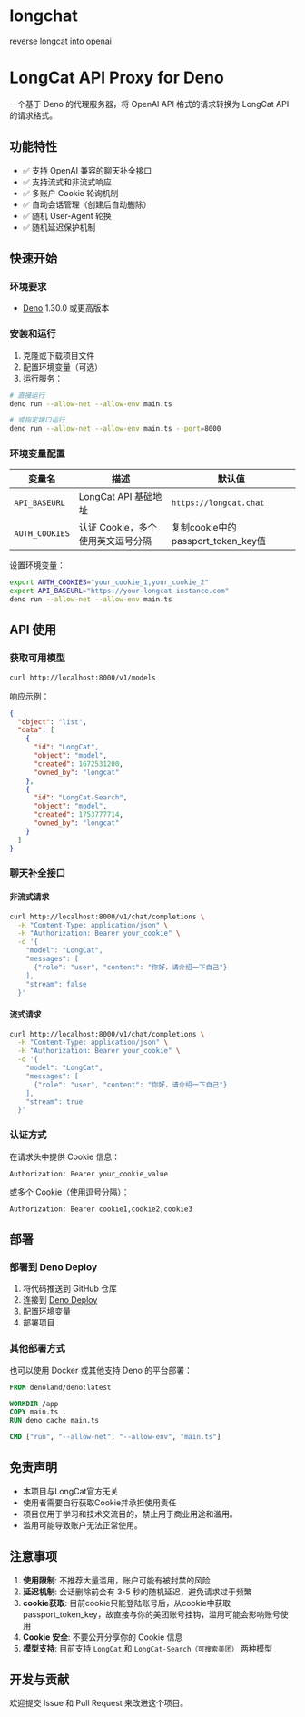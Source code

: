 # longchat
reverse longcat into openai
# LongCat API Proxy for Deno

一个基于 Deno 的代理服务器，将 OpenAI API 格式的请求转换为 LongCat API 的请求格式。

## 功能特性

- ✅ 支持 OpenAI 兼容的聊天补全接口
- ✅ 支持流式和非流式响应
- ✅ 多账户 Cookie 轮询机制
- ✅ 自动会话管理（创建后自动删除）
- ✅ 随机 User-Agent 轮换
- ✅ 随机延迟保护机制

## 快速开始

### 环境要求

- [Deno](https://deno.com/) 1.30.0 或更高版本

### 安装和运行

1. 克隆或下载项目文件
2. 配置环境变量（可选）
3. 运行服务：

```bash
# 直接运行
deno run --allow-net --allow-env main.ts

# 或指定端口运行
deno run --allow-net --allow-env main.ts --port=8000
```

### 环境变量配置

| 变量名 | 描述 | 默认值 |
|--------|------|--------|
| `API_BASEURL` | LongCat API 基础地址 | `https://longcat.chat` |
| `AUTH_COOKIES` | 认证 Cookie，多个使用英文逗号分隔 |复制cookie中的passport_token_key值 |

设置环境变量：

```bash
export AUTH_COOKIES="your_cookie_1,your_cookie_2"
export API_BASEURL="https://your-longcat-instance.com"
deno run --allow-net --allow-env main.ts
```

## API 使用

### 获取可用模型

```bash
curl http://localhost:8000/v1/models
```

响应示例：
```json
{
  "object": "list",
  "data": [
    {
      "id": "LongCat",
      "object": "model",
      "created": 1672531200,
      "owned_by": "longcat"
    },
    {
      "id": "LongCat-Search",
      "object": "model",
      "created": 1753777714,
      "owned_by": "longcat"
    }
  ]
}
```

### 聊天补全接口

#### 非流式请求

```bash
curl http://localhost:8000/v1/chat/completions \
  -H "Content-Type: application/json" \
  -H "Authorization: Bearer your_cookie" \
  -d '{
    "model": "LongCat",
    "messages": [
      {"role": "user", "content": "你好，请介绍一下自己"}
    ],
    "stream": false
  }'
```

#### 流式请求

```bash
curl http://localhost:8000/v1/chat/completions \
  -H "Content-Type: application/json" \
  -H "Authorization: Bearer your_cookie" \
  -d '{
    "model": "LongCat",
    "messages": [
      {"role": "user", "content": "你好，请介绍一下自己"}
    ],
    "stream": true
  }'
```

### 认证方式

在请求头中提供 Cookie 信息：

```http
Authorization: Bearer your_cookie_value
```

或多个 Cookie（使用逗号分隔）：

```http
Authorization: Bearer cookie1,cookie2,cookie3
```

## 部署

### 部署到 Deno Deploy

1. 将代码推送到 GitHub 仓库
2. 连接到 [Deno Deploy](https://deno.com/deploy)
3. 配置环境变量
4. 部署项目

### 其他部署方式

也可以使用 Docker 或其他支持 Deno 的平台部署：

```dockerfile
FROM denoland/deno:latest

WORKDIR /app
COPY main.ts .
RUN deno cache main.ts

CMD ["run", "--allow-net", "--allow-env", "main.ts"]
```
## 免责声明
- 本项目与LongCat官方无关
- 使用者需要自行获取Cookie并承担使用责任
- 项目仅用于学习和技术交流目的，禁止用于商业用途和滥用。
- 滥用可能导致账户无法正常使用。

## 注意事项

1. **使用限制**: 不推荐大量滥用，账户可能有被封禁的风险
2. **延迟机制**: 会话删除前会有 3-5 秒的随机延迟，避免请求过于频繁
3. **cookie获取**: 目前cookie只能登陆账号后，从cookie中获取passport_token_key，故直接与你的美团账号挂钩，滥用可能会影响账号使用
4. **Cookie 安全**: 不要公开分享你的 Cookie 信息
5. **模型支持**: 目前支持 `LongCat` 和 `LongCat-Search（可搜索美团）` 两种模型

## 开发与贡献

欢迎提交 Issue 和 Pull Request 来改进这个项目。
